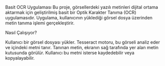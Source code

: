 Basit OCR Uygulaması Bu proje, görsellerdeki yazılı metinleri dijital ortama aktarmak için geliştirilmiş basit bir Optik Karakter Tanıma (OCR) uygulamasıdır. Uygulama, kullanıcının yüklediği görsel dosya üzerinden metin tanıma işlemi gerçekleştirir.

Nasıl Çalışıyor?

Kullanıcı bir görsel dosyası yükler.
Tesseract motoru, bu görseli analiz eder ve içindeki metni tanır.
Tanınan metin, ekranın sağ tarafında yer alan metin kutusunda görülür.
Kullanıcı bu metni isterse kaydedebilir veya kopyalayabilir.
